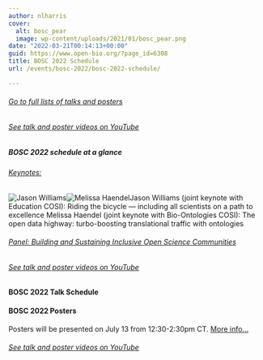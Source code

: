 ```yaml
---
author: nlharris
cover:
  alt: bosc_pear
  image: wp-content/uploads/2021/01/bosc_pear.png
date: "2022-03-21T00:14:13+00:00"
guid: https://www.open-bio.org/?page_id=6308
title: BOSC 2022 Schedule
url: /events/bosc-2022/bosc-2022-schedule/

---
```

###### [Go to full lists of talks and posters](\#talks)

###### [See talk and poster videos on YouTube](https://www.youtube.com/playlist?list=PLir-OOQiOhXYotvWZLnKd9rcNMb6r9tjf)

##### BOSC 2022 schedule at a glance

###### [Keynotes:](/events/bosc-2022/bosc-2022-keynotes/)

![Jason Williams](wp-content/uploads/2022/05/Jason-Williams-1.jpeg)![Melissa Haendel](wp-content/uploads/2022/03/Melissa-Haendel-cropped.jpg)Jason Williams (joint keynote with Education COSI): Riding the bicycle — including all scientists on a path to excellence
Melissa Haendel (joint keynote with Bio-Ontologies COSI): The open data highway: turbo-boosting translational traffic with ontologies

###### [Panel: Building and Sustaining Inclusive Open Science Communities](/events/bosc-2022/bosc-2022-panel/)

###### [See talk and poster videos on YouTube](https://www.youtube.com/playlist?list=PLir-OOQiOhXYotvWZLnKd9rcNMb6r9tjf)

#### BOSC 2022 Talk Schedule

#### BOSC 2022 Posters

Posters will be presented on July 13 from 12:30-2:30pm CT. [More info...](https://www.iscb.org/ismb2022-program/posters)

###### [See talk and poster videos on YouTube](https://www.youtube.com/playlist?list=PLir-OOQiOhXYotvWZLnKd9rcNMb6r9tjf)
